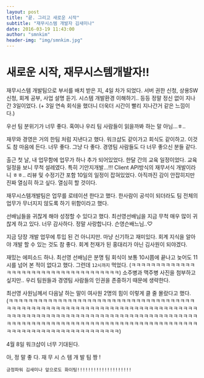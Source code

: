 ```yaml
---
layout: post
title: "끝. 그리고 새로운 시작"
subtitle: "재무시스템 개발자 김새미나"
date: 2016-03-19 11:43:00
author: "smnkim"
header-img: "img/smnkim.jpg"
---
```


# 새로운 시작, 재무시스템개발자!!


재무시스템 개발팀으로 부서를 배치 받은 지, 4일 차가 되었다.
서버 권한 신청, 상용SW 신청, 회계 공부, 사업 설명 듣기. 시스템 개발환경 이해하기.. 등등 정말 정신 없이 지나간 3일이었다.
(+ 3일 연속 회식을 했더니 더욱더 시간이 빨리 지나간거 같은 느낌이다.)


우선 팀 분위기가 너무 좋다.
혹여나 우리 팀 사람들이 읽을까봐 하는 말 아님...ㅎ..


재무와 경영은 거의 한팀 처럼 지낸다고 했다.
워크샵도 같이가고 회식도 같이하고. 이것도 참 마음에 든다. 너무 좋다. 그냥 다 좋다. 
경영팀 사람들도 다 너무 좋으신 분들 같다. 


출근 첫 날, 내 업무함에 업무가 하나 추가 되어있었다.
한달 간의 교육 일정이었다.
교육 일정을 보니 무척 설레였다. 특히 기안지개발...!!! Client API방식의 재무서식 개발이라니 ㅎㅎ.. 
리뷰 및 수정기간 포함 10일의 일정이 잡혀있었다.
아직까진 감이 안잡히지만 진짜 열심히 하고 싶다. 열심히 할 것이다.

재무시스템개발팀은 업무를 로테이션 한다고 했다. 
한사람이 공석이 되더라도 팀 전체의 업무가 무너지지 않도록 하기 위함이라고 했다.

선배님들을 귀찮게 해야 성정할 수 있다고 했다.
최선영선배님을 지금 무척 매우 많이 귀찮게 하고 있다. 너무 감사하다. 정말 사랑합니다. 슨영슨배느님..♡


지금 당장 개발 업무에 투입 된 건 아니지만. 마냥 신기하고 재미있다.
회계 지식을 알아야 개발 할 수 있는 것도 참 좋다.
회계 천재가 된 홍대리가 아닌 김사원이 되야겠다.


재밌는 에피소드 하나.
최선영 선배님은 분명 팀 회식이 보통 10시쯤에 끝나고 늦어도 11시를 넘어 본 적이 없다고 했다.
그런데 `12시까지` 먹었다. (ㅋㅋㅋㅋㅋㅋㅋㅋㅋㅋㅋㅋㅋㅋㅋㅋㅋㅋㅋㅋㅋㅋㅋㅋㅋㅋㅋㅋㅋㅋㅋㅋㅋㅋㅋㅋ)
소주병과 맥주병 사진을 첨부하고 싶지만.. 우리 팀원들과 경영팀 사람들의 인권을 존중하기 때문에 생략한다.

최선영 사원님께서 다음날 하는 말이 여사원 2명의 힘이 이렇게 클 줄 몰랐다고 했다.
(ㅋㅋㅋㅋㅋㅋㅋㅋㅋㅋㅋㅋㅋㅋㅋㅋㅋㅋㅋㅋㅋㅋㅋㅋㅋㅋㅋㅋㅋㅋㅋㅋㅋㅋㅋㅋㅋㅋㅋㅋㅋㅋㅋㅋㅋㅋㅋㅋㅋㅋㅋㅋㅋㅋㅋㅋㅋㅋㅋㅋㅋㅋㅋㅋㅋㅋㅋㅋㅋㅋㅋㅋㅋㅋㅋㅋㅋㅋㅋㅋㅋㅋㅋㅋㅋㅋㅋㅋㅋㅋㅋㅋㅋㅋㅋㅋㅋㅋㅋㅋㅋㅋㅋㅋㅋㅋㅋㅋㅋㅋㅋㅋㅋㅋㅋㅋㅋㅋㅋㅋㅋㅋㅋㅋㅋㅋㅋㅋㅋㅋㅋㅋㅋㅋㅋㅋㅋㅋㅋㅋㅋㅋㅋㅋㅋㅋㅋㅋㅋㅋㅋㅋㅋㅋㅋㅋㅋㅋㅋㅋㅋㅋㅋㅋㅋㅋㅋㅋㅋㅋㅋㅋㅋㅋㅋㅋㅋㅋ)

4월 8일 워크샵이 너무 기대된다. 
<br>

아, 정 말 좋 다. 재 무 시 스 템 개 발 팀 짱 !

`긍정파워 김새미나 앞으로도 화이팅!!!!!!!!!!!!!!!!!!!!`
